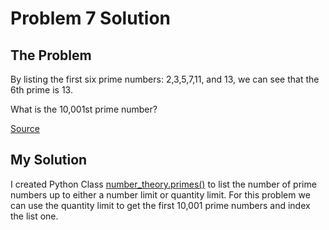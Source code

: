 # Problem 7 Solution

## The Problem

By listing the first six prime numbers: 2,3,5,7,11, and 13, we can see that the 6th prime is 13.

What is the 10,001st prime number?

[Source](https://projecteuler.net/problem=7)

## My Solution

I created Python Class [number_theory.primes()](../number_theory.py) to list the number of prime numbers up to either a number limit or quantity limit. For this problem we can use the quantity limit to get the first 10,001 prime numbers and index the list one.

